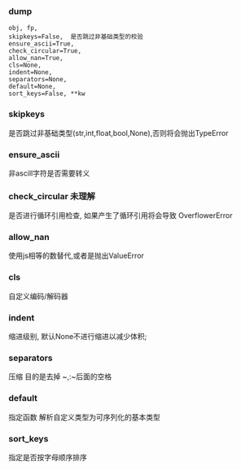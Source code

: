 ### dump
```
obj, fp,
skipkeys=False,  是否跳过非基础类型的校验
ensure_ascii=True,
check_circular=True,
allow_nan=True,
cls=None,
indent=None,
separators=None,
default=None,
sort_keys=False, **kw
```
### skipkeys
是否跳过非基础类型(str,int,float,bool,None),否则将会抛出TypeError

### ensure_ascii
非ascill字符是否需要转义

### check_circular 未理解
是否进行循环引用检查, 如果产生了循环引用将会导致 OverflowerError

### allow_nan
使用js相等的数替代,或者是抛出ValueError

### cls
自定义编码/解码器

### indent
缩进级别, 默认None不进行缩进以减少体积;

### separators
压缩 目的是去掉 ~,:~后面的空格

### default
指定函数 解析自定义类型为可序列化的基本类型

### sort_keys
指定是否按字母顺序排序
